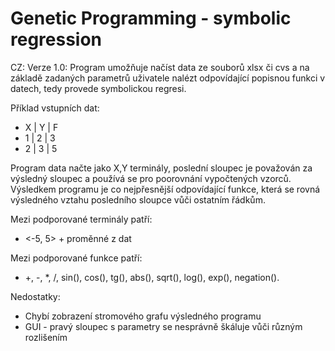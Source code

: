 # Genetic Programming - symbolic regression

CZ:
Verze 1.0:
Program umožňuje načíst data ze souborů xlsx či cvs a na základě zadaných parametrů uživatele nalézt odpovídající popisnou funkci v datech, tedy provede symbolickou regresi.

Příklad vstupních dat:
- X | Y | F
- 1 | 2 | 3
- 2 | 3 | 5

Program data načte jako X,Y terminály, poslední sloupec je považován za výsledný sloupec a používá se pro poorovnání vypočtených vzorců.
Výsledkem programu je co nejpřesnější odpovídající funkce, která se rovná výsledného vztahu posledního sloupce vůči ostatním řádkům.



Mezi podporované terminály patří:
 - <-5, 5> + proměnné z dat
 
Mezi podporované funkce patří:
- +, -, *, /, sin(), cos(), tg(), abs(), sqrt(), log(), exp(), negation().




Nedostatky:
 - Chybí zobrazení stromového grafu výsledného programu
 - GUI - pravý sloupec s parametry se nesprávně škáluje vůči různým rozlišením

